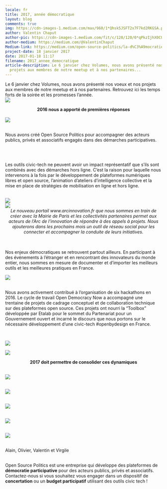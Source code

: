 ```yaml
---
locale: fr
title: 2017, année démocratique
layout: blog
comments: true
img: https://cdn-images-1.medium.com/max/960/1*Qhsk5JSFT2x7F7kd2RKGSA.png
author: Valentin Chaput
author-pic: https://cdn-images-1.medium.com/fit/c/120/120/0*qPkzIjhX0CUWVeaD.jpg
author-medium: https://medium.com/@ValentinChaput
Medium-link: https://medium.com/open-source-politics/la-d%C3%A9mocratie-continue-entre-les-%C3%A9lections-babf6fd18754
project-date: 18 janvier 2017
date: 2017-01-18 11:17
filename: 2017_annee_democratique
article-description: Le 6 janvier chez Volumes, nous avons présenté nos voeux et nos
  projets aux membres de notre meetup et à nos partenaires...
---
```

<div class = "blogcontent">


Le 6 janvier chez Volumes, nous avons présenté nos voeux et nos projets aux membres de notre meetup et à nos partenaires. Retrouvez ici les temps forts de la soirée et les promesses l’année.
<br>
<img src = "https://cdn-images-1.medium.com/max/960/1*RQfMoeFevGUjyo7rczqOBw.png">

<center><b>2016 nous a apporté de premières réponses</b></center>

<br>

<img src = "https://cdn-images-1.medium.com/max/960/1*Qhsk5JSFT2x7F7kd2RKGSA.png">
<br><br>

Nous avons créé Open Source Politics pour accompagner des acteurs publics, privés et associatifs engagés dans des démarches participatives.

<br><br>

Les outils civic-tech ne peuvent avoir un impact représentatif que s’ils sont combinés avec des démarches hors ligne. C’est la raison pour laquelle nous intervenons à la fois par le développement de plateformes numériques libres et open source, l’animation d’ateliers d’intelligence collective et la mise en place de stratégies de mobilisation en ligne et hors ligne.

<br>

<img src = "https://cdn-images-1.medium.com/max/960/1*m5V4yyDWqlbMxH5IXwSebg.png">
<br>
<img src = "https://cdn-images-1.medium.com/max/960/1*rlAghlMXdVzsqzxsWu2Xjg.png"><center><i>Le nouveau portail www.arcinnovation.fr que nous sommes en train de créer avec la Mairie de Paris et les collectivités partenaires permet aux acteurs de l’Arc de l’innovation de répondre à des appels à projets. Nous ajouterons dans les prochains mois un outil de réseau social pour les connecter et accompagner la conduite de leurs initiatives.</i></center><br><br>

Nos enjeux démocratiques se retrouvent partout ailleurs. En participant à des événements à l’étranger et en rencontrant des innovateurs du monde entier, nous sommes en mesure de documenter et d’importer les meilleurs outils et les meilleures pratiques en France.<br>

<img src = "https://cdn-images-1.medium.com/max/960/1*INvhRwwGneL1dBPfb_IicQ.png"><br><br>

Nous avons activement contribué à l’organisation de six hackathons en 2016. Le cycle de travail Open Democracy Now a accompagné une trentaine de projets de cadrage conceptuel et de collaboration technique sur des plateformes open source. Ces projets ont nourri la “Toolbox” développée par Etalab pour le sommet du Partenariat pour un Gouvernement ouvert et incarné le discours que nous portons sur le nécessaire développement d’une civic-tech #openbydesign en France.

<br>

<img src = "https://cdn-images-1.medium.com/max/960/1*8ZIRbY8D7fAC1Dr6bIm43g.png"><br>

<img src = "https://cdn-images-1.medium.com/max/960/1*_g8hJ599EjD1Boac7ImpIg.png"><center>
<b>2017 doit permettre de consolider ces dynamiques</b></center>

<br> <img src = "https://cdn-images-1.medium.com/max/960/1*jkP1d9I18EzCosFgZmUx7A.png">

<br> <img src = "https://cdn-images-1.medium.com/max/960/1*AKkS12MkUosjjUTxEa9Wtw.png">

<br> <img src = "https://cdn-images-1.medium.com/max/960/1*r9VGfT17G3Pf479PbRhfbQ.png">

<br> <img src = "https://cdn-images-1.medium.com/max/960/1*Kc9oBIgeCRsGNJ0mrduGqg.png">

<br> <img src = "https://cdn-images-1.medium.com/max/960/1*OV_ByoZH5bH1upcD-r2MhA.png">

<br> Alain, Olivier, Valentin et Virgile
<br><br>
<div class="citation">Open Source Politics est une entreprise qui développe des plateformes de <b>démocratie participative</b> pour des acteurs publics, privés et associatifs. Contactez-nous si vous souhaitez vous engager dans un dispositif de <b>concertation</b> ou un <b>budget participatif</b> utilisant des outils civic tech ! <br></div>
</div>